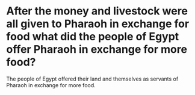 # After the money and livestock were all given to Pharaoh in exchange for food what did the people of Egypt offer Pharaoh in exchange for more food?

The people of Egypt offered their land and themselves as servants of Pharaoh in exchange for more food.
